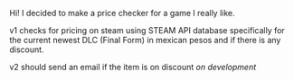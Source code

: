 Hi! I decided to make a price checker for a game I really like. 

v1
checks for pricing on steam using STEAM API database specifically for the current newest DLC (Final Form) in mexican pesos and if there is any discount. 

v2 
should send an email if the item is on discount *on development*
